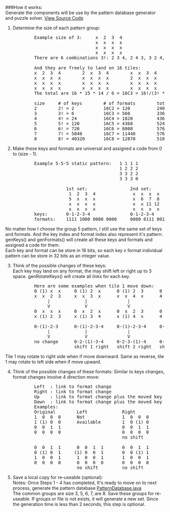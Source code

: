 ###How it works:  
Generate the components will be use by the pattern database generator 
and puzzle solver.  [View Source Code]

1.  Determine the size of each pattern group:
    <pre>
            Example size of 3:     x  2  3  4 
                                   x  x  x  x
                                   x  x  x  x
                                   x  x  x  x
            There are 6 combinations 3!: 2 3 4, 2 4 3, 3 2 4, 3 4 2, 4 2 3, 4 3 2      

            And they are freely to land on 16 tiles:
            x  2  3  4        2  x  3  4        x  x  3  4        x  x  3  x
            x  x  x  x        x  x  x  x        2  x  x  x        2  x  x  4
            x  x  x  x        x  x  x  x        x  x  x  x        x  x  x  x
            x  x  x  x        x  x  x  x        x  x  x  x        x  x  x  x      etc...      
            The total are 16 * 15 * 14 / 6 = 16C3 = 16!/(3! * (16 - 3)!) = 560
            
            size     # of keys        # of formats        total size
            2        2! = 2           16C2 = 120          240
            3        3! = 6           16C3 = 560          3360
            4        4! = 24          16C4 = 1820         43680
            5        5! = 120         16C5 = 4368         524160
            6        6! = 720         16C6 = 8008         5765760
            7        7! = 5040        16C7 = 11440        57657600
            8        8! = 40320       16C8 = 12870        518918400</pre>   

2.  Make these keys and formats are universal and assigned a code from 0 to (size - 1).
    <pre>
            Example 5-5-5 static pattern:   1 1 1 1
                                            1 2 2 2
                                            3 3 2 2 
                                            3 3 3 0

                        1st set:                2nd set:                3rd set:
                         1  2  3  4              x  x  x  x              x  x  x  x
                         5  x  x  x              x  6  7  8              x  x  x  x
                         x  x  x  x              x  x 11 12              9 10  x  x
                         x  x  x  x              x  x  x  x             13 14 15  x      
            keys:       0-1-2-3-4               0-1-2-3-4               0-1-2-3-4
            formats:    1111 1000 0000 0000     0000 0111 0011 0000     0000 0000 1100 1110</pre>
            
No matter how I choose the group 5 pattern, I still use the same set of keys and formats.  And the key index and format index also represent it's pattern.
genKeys() and genFormats() will create all these keys and formats and assigned a code for them.  
Each key and format can be store in 16 bits, so each key x format individual pattern can be 
store in 32 bits as an integer value.

3.  Think of the possible changes of these keys:  
Each key may land on any format, the may shift left or right up to 3 space.
genRotateKeys() will create all links for each key.
    <pre>
            Here are some examples when tile 1 move down:
            0 (1) x  x     0 (1) 2  x      0 (1) 2  3      0 (1) 2  3        
            x  x  2  3     x  x  3  x      x  x  4  x      4  x  x  x        
                 |             |               |               |
                 V             V               V               V
            0  x  x  x     0  x  2  x      0  x  2  3      0  x  2  3        
            x (1) 2  3     x (1) 3  4      x (1) 4  x      4 (1) x  x        

            0-(1)-2-3      0-(1)-2-3-4     0-(1)-2-3-4     0-(1)-2-3-4
                 |             |               |               |
                 V             V               V               V
            no change      0-2-(1)-3-4     0-2-3-(1)-4     0-2-3-4-(1)
                           shift 1 right   shift 2 right   shift 3 right
</pre>
Tile 1 may rotate to right side when if move downward.  
Same as reverse, tile 1 may rotate to left side when if move upward.

4.  Think of the possible changes of these formats:
Similar to keys changes, format changes involve 4 direction move:  
    <pre>
            Left  : link to format change
            Right : link to format change
            Up    : link to format change plus the moved key shift to left
            Down  : link to format change plus the moved key shift to right
            Examples:
            Original        Left             Right           Up              Down
            1  0  0  0      Not              1  0  0  0      1 (1) 0  0      1  0  0  0
            1 (1) 0  0      Available        1  0 (1) 0      1  0  0  0      1  0  0  0
            0  0  1  1                       0  0  1  1      0  0  1  1      0 (1) 1  1                       
            0  0  0  0                       0  0  0  0      0  0  0  0      0  0  0  0
                                             no shift        shift 1 left    no shift     

            0  0  1  1      0  0  1  1       0  0  1  1      0 (1) 1  1      0  0  1  1     
            0 (1) 0  1     (1) 0  0  1       0  0 (1) 1      0  0  0  1      0  0  0  1 
            1  0  0  1      1  0  0  1       1  0  0  1      1  0  0  1      1 (1) 0  1                       
            0  0  0  0      0  0  0  0       0  0  0  0      0  0  0  0      0  0  0  0
                            no shift         no shift        shift 2 left    shift 2 right</pre>

5. Save a local copy for re-useable (optional):  
    Notes: Once Steps 1 - 4 has completed, It's ready to move on to next process, generate the pattern database [PatternDatabase.java]   
The common groups are size 3, 5, 6, 7, are 8.  Save these groups for re-useable.  If groups or file is not exists, it will generate a new set.  Since the generation time is less than 2 seconds, this step is optional.

[View Source Code]: https://github.com/mwong510ca/HeuristicSearch-AdditivePatternDatabase-15Puzzle/blob/master/src/mwong/myprojects/fifteenpuzzle/solver/components/PatternElement.java
[PatternDatabase.java]: https://github.com/mwong510ca/HeuristicSearch-AdditivePatternDatabase-15Puzzle/blob/master/PatternDatabase.java%20-%20details.md
